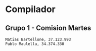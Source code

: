 # Compilador

## Grupo 1 - Comision Martes 
```
Matias Bartellone, 37.123.993
Pablo Maulella, 34.374.330
```
